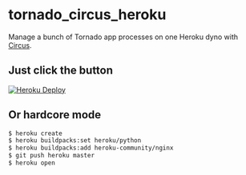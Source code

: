 tornado_circus_heroku
=====================

Manage a bunch of Tornado app processes on one Heroku dyno with [Circus](http://circus.readthedocs.org/).

Just click the button
---------------------

[![Heroku Deploy](https://www.herokucdn.com/deploy/button.svg)](https://heroku.com/deploy?template=https://github.com/mrluanma/tornado_circus_heroku)

Or hardcore mode
----------------

```bash
$ heroku create
$ heroku buildpacks:set heroku/python
$ heroku buildpacks:add heroku-community/nginx
$ git push heroku master
$ heroku open
```
